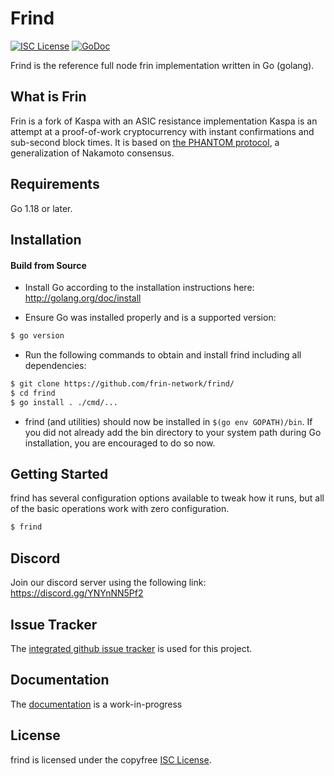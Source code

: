 
Frind
====

[![ISC License](http://img.shields.io/badge/license-ISC-blue.svg)](https://choosealicense.com/licenses/isc/)
[![GoDoc](https://img.shields.io/badge/godoc-reference-blue.svg)](http://godoc.org/github.com/frin-network/frind/)

Frind is the reference full node frin implementation written in Go (golang).

## What is Frin

Frin is a fork of Kaspa with an ASIC resistance implementation
Kaspa is an attempt at a proof-of-work cryptocurrency with instant confirmations and sub-second block times. It is based on [the PHANTOM protocol](https://eprint.iacr.org/2018/104.pdf), a generalization of Nakamoto consensus.

## Requirements

Go 1.18 or later.

## Installation

#### Build from Source

- Install Go according to the installation instructions here:
  http://golang.org/doc/install

- Ensure Go was installed properly and is a supported version:

```bash
$ go version
```

- Run the following commands to obtain and install frind including all dependencies:

```bash
$ git clone https://github.com/frin-network/frind/
$ cd frind
$ go install . ./cmd/...
```

- frind (and utilities) should now be installed in `$(go env GOPATH)/bin`. If you did
  not already add the bin directory to your system path during Go installation,
  you are encouraged to do so now.


## Getting Started

frind has several configuration options available to tweak how it runs, but all
of the basic operations work with zero configuration.

```bash
$ frind
```

## Discord
Join our discord server using the following link: https://discord.gg/YNYnNN5Pf2

## Issue Tracker

The [integrated github issue tracker](https://github.com/frin-network/frind/issues)
is used for this project.


## Documentation

The [documentation](https://github.com/frin-network/docs) is a work-in-progress

## License

frind is licensed under the copyfree [ISC License](https://choosealicense.com/licenses/isc/).
